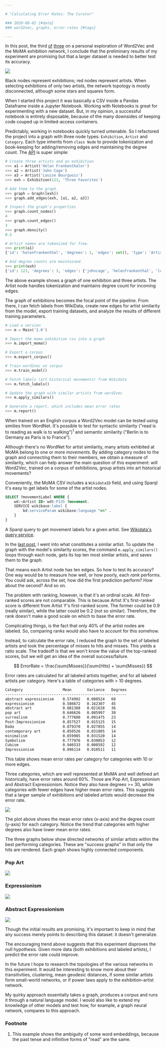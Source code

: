 ```yaml
---

# "Calculating Error Rates: The Curator"

### 2020-08-02 {#date}
### word2vec, graphs, error-rates {#tags}

---
```


In this post, the third [of](https://lancewakeling.net/blog/2020-07-04-the-curator/) [three](https://lancewakeling.net/blog/2020-07-16-the-curator-2/) on a personal exploration of Word2Vec and the MoMA exhibition network, I conclude that the preliminary results of my experiment are promising but that a larger dataset is needed to better test its accuracy.

![](../../images/k2-raw-exhibition-data-cropped.png)

<Caption>
Black nodes represent exhibitions; red nodes represent artists. When selecting exhibitions of only two artists, the network topology is mostly disconnected, although some stars and squares form.
</Caption>

When I started this project it was basically a CSV inside a Pandas Dataframe inside a Jupyter Notebook. Working with Notebooks is great for experimenting with a new dataset. But, in my opinion, a successful notebook is entirely disposable, because of the many downsides of keeping code couped up in limited-access containers.

Predictably, working in notebooks quickly turned untenable. So I refactored the project into a graph with three node types: `Exhibition`, `Artist` and `Category`. Each type inherits from `class Node` to provide tokenization and book-keeping for adding/removing edges and maintaining the degree count. The [API](https://github.com/disposableraft/the-curator) is super simple:

```python
# Create three artists and an exhibition
>>> a1 = Artist('Helen Frankenthaler')
>>> a2 = Artist('John Cage')
>>> a3 = Artist('Louise Bourguois')
>>> exh = Exhibition(123, 'Three Favorites')

# Add them to the graph
>>> graph = Graph([exh])
>>> graph.add_edges(exh, [a1, a2, a3])

# Inspect the graph's properties
>>> graph.count_nodes()
4
>>> graph.count_edges()
3
>>> graph.density()
0.5

# Artist names are tokenized for free.
>>> print(a1)
{'id': 'helenfrankenthal', 'degrees': 1, 'edges': set(), 'type': 'Artist'}

# And degree counts are maintained.
>>> print(exh)
{'id': 123, 'degrees': 3, 'edges': {'johncage', 'helenfrankenthal', 'louisbourguoi'}, 'type': 'Exhibition'}
```

<Caption>
The above example shows a graph of one exhibition and three artists. The Artist node handles tokenization and maintains degree count for incoming edges.
</Caption>

The graph of exhibitions becomes the focal point of the pipeline. From there, I can fetch labels from WikiData, create new edges for artist similarity from the model, export training datasets, and analyze the results of different training parameters.

```python
# Load a version
>>> m = Main('2.0')

# Import the moma exhibition csv into a graph
>>> m.import_moma()

# Export a corpus
>>> m.export_corpus()

# Train word2vec on corpus
>>> m.train_model()

# Fetch labels (art historical movements) from Wikidata
>>> m.fetch_labels()

# Update the graph with similar artists from word2vec
>>> m.apply_similars()

# Generate a report, which includes mean error rates
>>> m.report()
```

When trained on an English corpus a Word2Vec model can be tested using similies from WordNet. It's possible to test for syntactic similarity ("read is to reading as walk is to walking")<sup>1</sup> and semantic similarity ("Berlin is to Germany as Paris is to France").

Although there's no WordNet for artist similarity, many artists exhibited at MoMA belong to one or more *movements*. By adding category nodes to the graph and connecting them to their members, we obtain a measure of similarity, which can help answer the main question of this experiment: will Word2Vec, trained on a corpus of exhibitions, group artists into art historical movements?

Conveniently, the MoMA CSV includes a `WikidataID` field, and using Sparql it's easy to get labels for some of the artist nodes.

```sql
SELECT ?movementLabel WHERE {
    wd:<Artist ID> wdt:P135 ?movement.
    SERVICE wikibase:label {
        bd:serviceParam wikibase:language "en" .
    }
}
```

<Caption>
A Sparql query to get movement labels for a given artist. See <a href="https://query.wikidata.org/">Wikidata's query service</a>.
</Caption>

In the [last post](https://lancewakeling.net/blog/2020-07-16-the-curator-2/), I went into what constitutes a similar artist. To update the graph with the model's similarity scores, the command `m.apply_similars()` loops through each node, gets its top ten most similar artists, and saves them to the graph.

That means each Artist node has ten edges. So how to test its accuracy? One way would be to measure how well, or how poorly, each *rank* performs. You could ask, across the set, how did the first prediction perform? How about the second? And so on.

The problem with ranking, however, is that it's an ordinal scale. All first-ranked scores are not comparable. This is because Artist X's first-ranked score is different from Artist Y's first-ranked score. The former could be 0.9 (really similar), while the latter could be 0.2 (not so similar). Therefore, the rank doesn't make a good scale on which to base the error rate.

Complicating things, is the fact that only 40% of the artist nodes are labeled. So, comparing ranks would also have to account for this somehow.

Instead, to calculate the error rate, I reduced the graph to the set of labeled artists and took the percentage of misses to hits and misses. This yields a ratio scale. The tradeoff is that we won't know the value of the top-ranked scores, but we will get an idea of the overall success/failure.

$$
ErrorRate = \frac{\sum{Misses}}{\sum{Hits} + \sum{Misses}}
$$

Error rates are calculated for all labeled artists together, and for all labeled artists per category. Here's a table of categories with > 10 degrees.

```txt
Category                  Mean       Variance   Degrees
-------------------------------------------------------
abstract expressionism    0.574992   0.080524   60
expressionism             0.586672   0.162307   45
abstract art              0.881388   0.021628   36
pop art                   0.646626   0.085997   30
surrealism                0.777600   0.091475   23
Post-Impressionism        0.857527   0.015125   15
Dada                      0.879370   0.027855   14
contemporary art          0.850526   0.031805   14
minimalism                0.659985   0.031520   14
Symbolism                 0.777976   0.030053   12
Cubism                    0.946533   0.008592   12
Impressionism             0.896114   0.010511   11
```

<Caption>
This table shows mean error rates per category for categories with 10 or more edges.
</Caption>

Three categories, which are well represented at MoMA and well defined art historically, have error rates around 60%. Those are Pop Art, Expressionism and Abstract Expressionism. Notice they also have degrees >= 30, while categories with fewer edges have higher mean error rates. This suggests that a larger sample of exhibitions and labeled artists would decrease the error rate.

![](../../images/1.8-scatter-err-per-cat.png)

<Caption>
The plot above shows the mean error rates (x-axis) and the degree count (y-axis) for each category. Notice the trend that categories with higher degrees also have lower mean error rates.
</Caption>

The three graphs below show directed networks of similar artists within the best performing categories. These are "success graphs" in that only the hits are rendered. Each graph shows highly connected components.

### Pop Art

![](../../images/1.8-popart.png)

### Expressionism

![](../../images/1.8-expressionism.png)

### Abstract Expressionism

![](../../images/1.8-abstractexpressionism.png)

Though the initial results are promising, it's important to keep in mind that any success merely points to describing this dataset: it doesn't generalize.

The encouraging trend above suggests that this experiment disproves the null hypothesis. Given more data (both exhibitions and labeled artists), I predict the error rate could improve.

In the future I hope to research the topologies of the various networks in this experiment. It would be interesting to know more about their transitivities, clustering, mean geodesic distances, if some similar artists form small-world networks, or if power laws apply to the exhibition-artist network.

My quirky approach essentially takes a graph, produces a corpus and runs it through a natural language model. I would also like to extend my knowledge of other models and test how, for example, a graph neural network, compares to this approach.

### Footnote

1. This example shows the ambiguity of some word embeddings, because the past tense and infinitive forms of "read" are the same.
